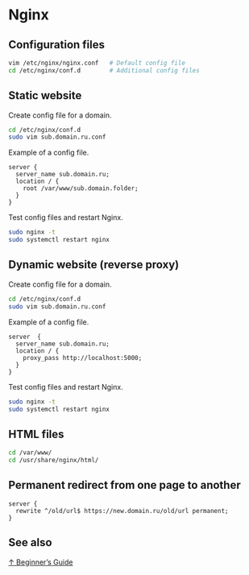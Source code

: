 # Nginx

## Configuration files

```sh
vim /etc/nginx/nginx.conf   # Default config file
cd /etc/nginx/conf.d        # Additional config files
```

## Static website

Create config file for a domain.

```sh
cd /etc/nginx/conf.d
sudo vim sub.domain.ru.conf
```

Example of a config file.

```text
server {
  server_name sub.domain.ru;
  location / {
    root /var/www/sub.domain.folder;
  }
}
```

Test config files and restart Nginx.

```sh
sudo nginx -t
sudo systemctl restart nginx
```

## Dynamic website (reverse proxy)

Create config file for a domain.

```sh
cd /etc/nginx/conf.d
sudo vim sub.domain.ru.conf
```

Example of a config file.

```text
server  {
  server_name sub.domain.ru;
  location / {
    proxy_pass http://localhost:5000;
  }
}
```

Test config files and restart Nginx.

```sh
sudo nginx -t
sudo systemctl restart nginx
```

## HTML files

```sh
cd /var/www/
cd /usr/share/nginx/html/
```



## Permanent redirect from one page to another

```text
server {
  rewrite ^/old/url$ https://new.domain.ru/old/url permanent;
}

```

## See also

[↑ Beginner’s Guide](http://nginx.org/en/docs/beginners_guide.html)
